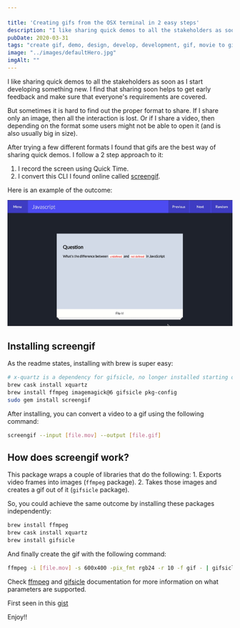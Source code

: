 ```yaml
---

title: 'Creating gifs from the OSX terminal in 2 easy steps'
description: "I like sharing quick demos to all the stakeholders as soon as I start developing something new. I find that sharing soon helps to get early feedback and make sure that everyone’s requirements…"
pubDate: 2020-03-31
tags: "create gif, demo, design, develop, development, gif, movie to gif, osx terminal, presentation, ui ux, ux, ux design, ux designer"
image: "../images/defaultHero.jpg"
imgAlt: ""
---
```

I like sharing quick demos to all the stakeholders as soon as I start developing something new. I find that sharing soon helps to get early feedback and make sure that everyone's requirements are covered.

But sometimes it is hard to find out the proper format to share. If I share only an image, then all the interaction is lost. Or if I share a video, then depending on the format some users might not be able to open it (and is also usually big in size).

After trying a few different formats I found that gifs are the best way of sharing quick demos. I follow a 2 step approach to it:

1. I record the screen using Quick Time.
2. I convert this CLI I found online called [screengif](https://github.com/dergachev/screengif).

Here is an example of the outcome:

![gif example](../images/2020-03-flash-cards.gif)

## Installing screengif

As the readme states, installing with brew is super easy:

```bash
# x-quartz is a dependency for gifsicle, no longer installed starting on 10.8
brew cask install xquartz
brew install ffmpeg imagemagick@6 gifsicle pkg-config
sudo gem install screengif
```

After installing, you can convert a video to a gif using the following command:

```bash
screengif --input [file.mov] --output [file.gif]
```

## How does screengif work?

This package wraps a couple of libraries that do the following: 1. Exports video frames into images (`ffmpeg` package). 2. Takes those images and creates a gif out of it (`gifsicle` package).

So, you could achieve the same outcome by installing these packages independently:

```bash 
brew install ffmpeg
brew cask install xquartz
brew install gifsicle
```

And finally create the gif with the following command:

```bash
ffmpeg -i [file.mov] -s 600x400 -pix_fmt rgb24 -r 10 -f gif - | gifsicle --optimize=3 --delay=3 > [file.gif]
```

Check [ffmpeg](https://ffmpeg.org/ffmpeg.html) and [gifsicle](https://www.lcdf.org/gifsicle/) documentation for more information on what parameters are supported.

First seen in this [gist](https://gist.github.com/dergachev/4627207)

Enjoy!!
